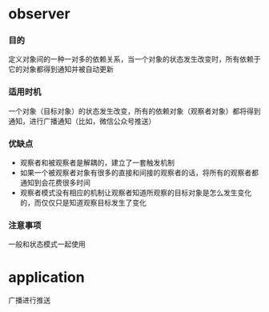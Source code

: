 # observer
### 目的
定义对象间的一种一对多的依赖关系，当一个对象的状态发生改变时，所有依赖于它的对象都得到通知并被自动更新
### 适用时机
一个对象（目标对象）的状态发生改变，所有的依赖对象（观察者对象）都将得到通知，进行广播通知（比如，微信公众号推送）
### 优缺点
- 观察者和被观察者是解耦的，建立了一套触发机制
- 如果一个被观察者对象有很多的直接和间接的观察者的话，将所有的观察者都通知到会花费很多时间
- 观察者模式没有相应的机制让观察者知道所观察的目标对象是怎么发生变化的，而仅仅只是知道观察目标发生了变化
### 注意事项
一般和状态模式一起使用


# application
广播进行推送